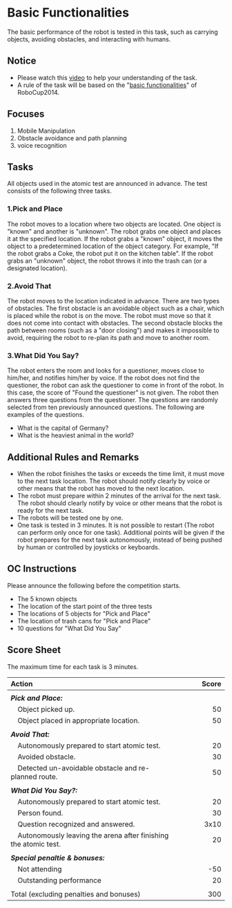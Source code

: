 # Basic Functionalities
The basic performance of the robot is tested in this task, such as carrying objects, avoiding obstacles, and interacting with humans.

## Notice
* Please watch this [video](https://youtu.be/8OoxJS_4YFs) to help your understanding of the task.
* A rule of the task will be based on the "[basic functionalities](http://docs.google.com/viewer?a=v&pid=sites&srcid=cm9ib2N1cGF0aG9tZS5vcmd8cm9ib2N1cC1ob21lfGd4OjEzYWQ0MzQwYjdhYmQyODM)" of RoboCup2014.

## Focuses
1. Mobile Manipulation
1. Obstacle avoidance and path planning
1. voice recognition

## Tasks
All objects used in the atomic test are announced in advance. The test consists of the following three tasks.

### 1.Pick and Place
The robot moves to a location where two objects are located. One object is "known" and another is "unknown". The robot grabs one object and places it at the specified location. If the robot grabs a "known" object, it moves the object to a predetermined location of the object category. For example, "If the robot grabs a Coke, the robot put it on the kitchen table". If the robot grabs an "unknown" object, the robot throws it into the trash can (or a designated location).

### 2.Avoid That
The robot moves to the location indicated in advance. There are two types of obstacles. The first obstacle is an avoidable object such as a chair, which is placed while the robot is on the move. The robot must move so that it does not come into contact with obstacles. The second obstacle blocks the path between rooms (such as a "door closing") and makes it impossible to avoid, requiring the robot to re-plan its path and move to another room.

### 3.What Did You Say?
The robot enters the room and looks for a questioner, moves close to him/her, and notifies him/her by voice. If the robot does not find the questioner, the robot can ask the questioner to come in front of the robot. In this case, the score of "Found the questioner" is not given. The robot then answers three questions from the questioner. The questions are randomly selected from ten previously announced questions. The following are examples of the questions.

* What is the capital of Germany?
* What is the heaviest animal in the world?

## Additional Rules and Remarks
* When the robot finishes the tasks or exceeds the time limit, it must move to the next task location. The robot should notify clearly by voice or other means that the robot has moved to the next location.
* The robot must prepare within 2 minutes of the arrival for the next task. The robot should clearly notify by voice or other means that the robot is ready for the next task.
* The robots will be tested one by one.
* One task is tested in 3 minutes. It is not possible to restart (The robot can perform only once for one task). Additional points will be given if the robot prepares for the next task autonomously, instead of being pushed by human or controlled by joysticks or keyboards.

## OC Instructions
Please announce the following before the competition starts.

* The 5 known objects
* The location of the start point of the three tests
* The locations of 5 objects for "Pick and Place"
* The location of trash cans for "Pick and Place"
* 10 questions for "What Did You Say"



## Score Sheet
The maximum time for each task is 3 minutes.

|Action　　　　　　　　　　　　　　　|Score　　　|
|:---------------------------------------|-:|
|||
|***Pick and Place:***||
|　Object picked up.                 |50|
|　Object placed in appropriate location.    |50|
|||
|***Avoid That:***||
|　Autonomously prepared to start atomic test.        |20|
|　Avoided obstacle.                              |30|
|　Detected un-avoidable obstacle and re-planned route.  |50|
|||
|***What Did You Say?:***||
|　Autonomously prepared to start atomic test.      |20|
|　Person found.                                  |30|
|　Question recognized and answered.              |3x10|
|　Autonomously leaving the arena after finishing the atomic test.   |20|
|||
|***Special penaltie & bonuses:***  ||
|　Not attending                                        |-50|
|　Outstanding performance                            |20|
|||
|Total (excluding penalties and bonuses)           |300|
